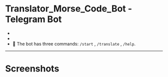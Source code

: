 # Translator_Morse_Code_Bot - Telegram Bot

-
-
- :open_file_folder: The bot has three commands: `/start` , `/translate` , `/help`.

---

# Screenshots
